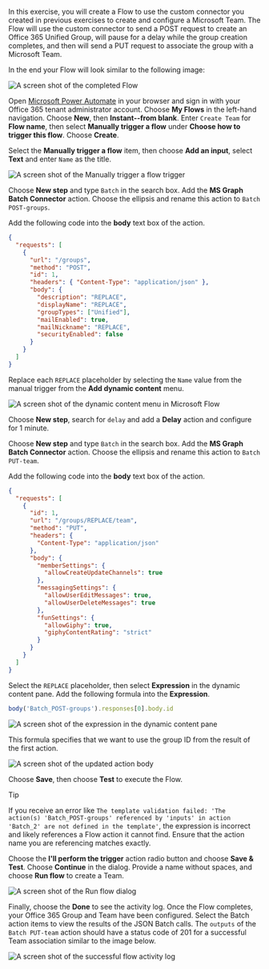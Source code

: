<!-- markdownlint-disable MD002 MD041 -->

In this exercise, you will create a Flow to use the custom connector you created in previous exercises to create and configure a Microsoft Team. The Flow will use the custom connector to send a POST request to create an Office 365 Unified Group, will pause for a delay while the group creation completes, and then will send a PUT request to associate the group with a Microsoft Team.

In the end your Flow will look similar to the following image:

![A screen shot of the completed Flow](./images/flow-team1.png)

Open [Microsoft Power Automate](https://flow.microsoft.com) in your browser and sign in with your Office 365 tenant administrator account. Choose **My Flows** in the left-hand navigation. Choose **New**, then **Instant--from blank**. Enter `Create Team` for **Flow name**, then select **Manually trigger a flow** under **Choose how to trigger this flow**. Choose **Create**.

Select the **Manually trigger a flow** item, then choose **Add an input**, select **Text** and enter `Name` as the title.

![A screen shot of the Manually trigger a flow trigger](./images/flow-team6.png)

Choose **New step** and type `Batch` in the search box. Add the **MS Graph Batch Connector** action. Choose the ellipsis and rename this action to `Batch POST-groups`.

Add the following code into the **body** text box of the action.

```json
{
  "requests": [
    {
      "url": "/groups",
      "method": "POST",
      "id": 1,
      "headers": { "Content-Type": "application/json" },
      "body": {
        "description": "REPLACE",
        "displayName": "REPLACE",
        "groupTypes": ["Unified"],
        "mailEnabled": true,
        "mailNickname": "REPLACE",
        "securityEnabled": false
      }
    }
  ]
}
```

Replace each `REPLACE` placeholder by selecting the `Name` value from the manual trigger from the **Add dynamic content** menu.

![A screen shot of the dynamic content menu in Microsoft Flow](./images/flow-team2.png)

Choose **New step**, search for `delay` and add a **Delay** action and configure for 1 minute.

Choose **New step** and type `Batch` in the search box. Add the **MS Graph Batch Connector** action. Choose the ellipsis and rename this action to `Batch PUT-team`.

Add the following code into the **body** text box of the action.

```json
{
  "requests": [
    {
      "id": 1,
      "url": "/groups/REPLACE/team",
      "method": "PUT",
      "headers": {
        "Content-Type": "application/json"
      },
      "body": {
        "memberSettings": {
          "allowCreateUpdateChannels": true
        },
        "messagingSettings": {
          "allowUserEditMessages": true,
          "allowUserDeleteMessages": true
        },
        "funSettings": {
          "allowGiphy": true,
          "giphyContentRating": "strict"
        }
      }
    }
  ]
}
```

Select the `REPLACE` placeholder, then select **Expression** in the dynamic content pane. Add the following formula into the **Expression**.

```js
body('Batch_POST-groups').responses[0].body.id
```

![A screen shot of the expression in the dynamic content pane](./images/flow-formula.png)

This formula specifies that we want to use the group ID from the result of the first action.

![A screen shot of the updated action body](./images/flow-team3.png)

Choose **Save**, then choose **Test** to execute the Flow.

> [!TIP]
> If you receive an error like `The template validation failed: 'The action(s) 'Batch_POST-groups' referenced by 'inputs' in action 'Batch_2' are not defined in the template'`, the expression is incorrect and likely references a Flow action it cannot find. Ensure that the action name you are referencing matches exactly.

Choose the **I'll perform the trigger** action radio button and choose **Save & Test**. Choose **Continue** in the dialog. Provide a name without spaces, and choose **Run flow** to create a Team.

![A screen shot of the Run flow dialog](./images/flow-team4.png)

Finally, choose the **Done** to see the activity log. Once the Flow completes, your Office 365 Group and Team have been configured. Select the Batch action items to view the results of the JSON Batch calls. The `outputs` of the `Batch PUT-team` action should have a status code of 201 for a successful Team association similar to the image below.

![A screen shot of the successful flow activity log](./images/flow-team5.png)
